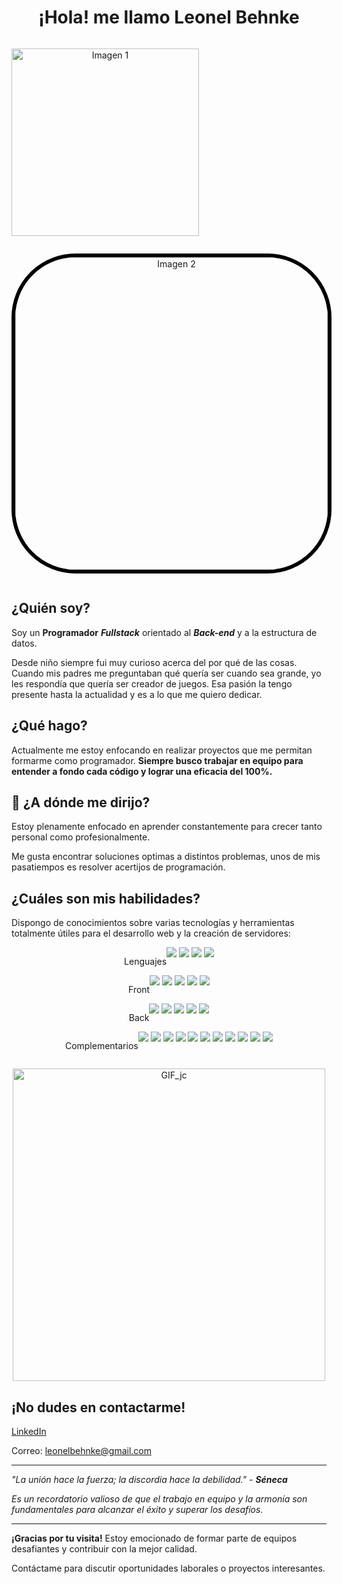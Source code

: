 <h1 align="center"> ¡Hola! me llamo Leonel Behnke </h1> 
<div style="
 display: flex;
 flex-direction: column;
 justify-content: space-between;
 align-items: flex-start;
 width: 100%;
"
>
 <p align="center">
  <img src="https://www.codewars.com/users/griimreaper/badges/large" alt="Imagen 1"  width="300">
 </p>
 <p align="center">
  <img src="https://res.cloudinary.com/ecommercetech/image/upload/v1692683672/Upload/ryxkdptptmwtidcj4gqo.png" style="border: solid 6px black;border-radius: 20%" alt="Imagen 2" align="center" width="500">
 </p>
</div>

## **¿Quién soy?**
Soy un **Programador** ***Fullstack*** orientado al ***Back-end*** y a la estructura de datos.

Desde niño siempre fui muy curioso acerca del por qué de las cosas. Cuando mis padres me preguntaban qué quería ser cuando sea grande, yo les respondía que quería ser creador de juegos. Esa pasión la tengo presente hasta la actualidad y es a lo que me quiero dedicar.

## **¿Qué hago?**
Actualmente me estoy enfocando en realizar proyectos que me permitan formarme como programador. **Siempre busco trabajar en equipo para entender a fondo cada código y lograr una eficacia del 100%.**

## 🚀  **¿A dónde me dirijo?** 
Estoy plenamente enfocado en aprender constantemente para crecer tanto personal como profesionalmente.

Me gusta encontrar soluciones optimas a distintos problemas, unos de mis pasatiempos es resolver acertijos de programación.

## **¿Cuáles son mis habilidades?**
Dispongo de conocimientos sobre varias tecnologías y herramientas totalmente útiles para el desarrollo web y la creación de servidores:

<div align="center">
    <div style="display: flex; flex-wrap: wrap; justify-content: center; margin-bot: "5px"">
     <p>Lenguajes</p>
        <div>
           <img src="https://img.shields.io/badge/JavaScript-323330?style=for-the-badge&logo=javascript&logoColor=F7DF1E"/>
           <img src="https://img.shields.io/badge/Python-FFD43B?style=for-the-badge&logo=python&logoColor=blue"/>
           <img src="https://img.shields.io/badge/HTML5-E34F26?style=for-the-badge&logo=html5&logoColor=white"/>
           <img src="https://img.shields.io/badge/CSS3-1572B6?style=for-the-badge&logo=css3&logoColor=white"/>
        </div>
    </div>
    <div style="display: flex; flex-wrap: wrap; justify-content: center;">
     <p>Front</p>
        <div>
            <img src="https://img.shields.io/badge/next%20js-000000?style=for-the-badge&logo=nextdotjs&logoColor=white"/>
            <img src="https://img.shields.io/badge/TypeScript-007ACC?style=for-the-badge&logo=typescript&logoColor=white"/>
            <img src="https://img.shields.io/badge/React-20232A?style=for-the-badge&logo=react&logoColor=61DAFB"/>
            <img src="https://img.shields.io/badge/Redux-593D88?style=for-the-badge&logo=redux&logoColor=white"/>
            <img src="https://img.shields.io/badge/Tailwind_CSS-38B2AC?style=for-the-badge&logo=tailwind-css&logoColor=white"/>
        </div>
    </div>
    <div style="display: flex; flex-wrap: wrap; justify-content: center;">
     <p>Back</h>
        <div>
            <img src="https://img.shields.io/badge/nestjs-E0234E?style=for-the-badge&logo=nestjs&logoColor=white"/>
            <img src="https://img.shields.io/badge/Node%20js-339933?style=for-the-badge&logo=nodedotjs&logoColor=white"/>
            <img src="https://img.shields.io/badge/Express%20js-000000?style=for-the-badge&logo=express&logoColor=white"/>
            <img src="https://img.shields.io/badge/Sequelize-52B0E7?style=for-the-badge&logo=Sequelize&logoColor=white"/>
            <img src="https://img.shields.io/badge/PostgreSQL-316192?style=for-the-badge&logo=postgresql&logoColor=white"/>
        </div>
    </div>
    <div style="display: flex; flex-wrap: wrap; justify-content: center;">
     <p>Complementarios</p>
        <div>
            <img src="https://img.shields.io/badge/chai-A30701?style=for-the-badge&logo=chai&logoColor=white"/>
            <img src="https://img.shields.io/badge/Jest-C21325?style=for-the-badge&logo=jest&logoColor=white"/>
            <img src="https://img.shields.io/badge/Insomnia-5849be?style=for-the-badge&logo=Insomnia&logoColor=white"/>
            <img src="https://img.shields.io/badge/strapi-2F2E8B?style=for-the-badge&logo=strapi&logoColor=white"/>
            <img src="https://img.shields.io/badge/JWT-000000?style=for-the-badge&logo=JSON%20web%20tokens&logoColor=white"/>
            <img src="https://img.shields.io/badge/eslint-3A33D1?style=for-the-badge&logo=eslint&logoColor=white"/>
            <img src="https://img.shields.io/badge/GIT-E44C30?style=for-the-badge&logo=git&logoColor=white"/>
            <img src="https://img.shields.io/badge/Trello-0052CC?style=for-the-badge&logo=trello&logoColor=white"/>
            <img src="https://img.shields.io/badge/Jira-0052CC?style=for-the-badge&logo=Jira&logoColor=white"/>
            <img src="https://img.shields.io/badge/Adobe%20Photoshop-31A8FF?style=for-the-badge&logo=Adobe%20Photoshop&logoColor=black"/>
            <img src="https://img.shields.io/badge/Adobe%20after%20affects-CF96FD?style=for-the-badge&logo=Adobe%20after%20effects&logoColor=393665"/>
        </div>
    </div>
</div>

<p align="center">
  <img src="https://78.media.tumblr.com/69b74540b716c22f78bacdff91f02bf2/tumblr_inline_p80m8wJkm61r4kz8i_540.gif" alt="GIF_jc" width="500"/>
</p>

## ¡No dudes en contactarme!

[LinkedIn](https://www.linkedin.com/in/leonelbehnkedev/)

Correo: [leonelbehnke@gmail.com](mailto:leonelbehnke@gmail.com)

************

*"La unión hace la fuerza; la discordia hace la debilidad."* - ***Séneca***

*Es un recordatorio valioso de que el trabajo en equipo y la armonía son fundamentales para alcanzar el éxito y superar los desafíos.*

---

**¡Gracias por tu visita!** Estoy emocionado de formar parte de equipos desafiantes y contribuir con la mejor calidad. 

Contáctame para discutir oportunidades laborales o proyectos interesantes.

